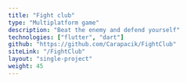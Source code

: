 ```yaml
---
title: "Fight club"
type: "Multiplatform game"
description: "Beat the enemy and defend yourself"
technologies: ["flutter", "dart"]
github: "https://github.com/Carapacik/FightClub"
siteLink: "/FightClub"
layout: "single-project"
weight: 45
---
```

